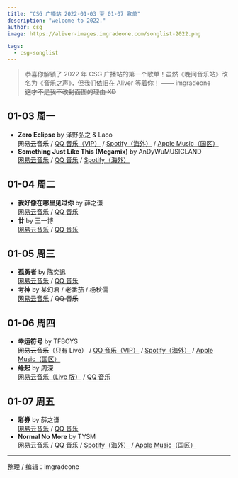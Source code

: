 ```yaml
---
title: "CSG 广播站 2022-01-03 至 01-07 歌单"
description: "welcome to 2022."
author: csg
image: https://aliver-images.imgradeone.com/songlist-2022.png

tags:
  - csg-songlist
---
```


> 恭喜你解锁了 2022 年 CSG 广播站的第一个歌单！虽然《晚间音乐站》改名为《音乐之声》，但我们依旧在 Aliver 等着你！ —— imgradeone  
> ~~这才不是我不改封面图的理由 XD~~

## 01-03 周一

- **Zero Eclipse** by 泽野弘之 & Laco  
  ~~网易云音乐~~ / [QQ 音乐（VIP）](https://y.qq.com/n/ryqq/songDetail/003XmXx00S53vQ) / [Spotify（海外）](https://open.spotify.com/track/0MemW1DmggDpHBGH4GgiaS) / [Apple Music（国区）](https://music.apple.com/cn/album/zero-eclipse/1468037766?i=1468037768)
- **Something Just Like This (Megamix)** by AnDyWuMUSICLAND  
  [网易云音乐](https://music.163.com/song?id=471565537) / [QQ 音乐](https://y.qq.com/n/ryqq/songDetail/201944692) / [Spotify（海外）](https://open.spotify.com/track/27j4uMUdRtIx0x2nN8fo8h?si=056d4c177d5e45aa)

## 01-04 周二

- **我好像在哪里见过你** by 薛之谦  
  [网易云音乐](https://music.163.com/song?id=417859631) / [QQ 音乐](https://y.qq.com/n/ryqq/songDetail/004VBMk71TdUuR)
- **廿** by 王一博  
  [网易云音乐](https://music.163.com/song?id=1907710159) / [QQ 音乐](https://y.qq.com/n/ryqq/songDetail/003xRYiK1wYQ0l)

## 01-05 周三

- **孤勇者** by 陈奕迅  
  [网易云音乐](https://music.163.com/song?id=1901371647) / [QQ 音乐](https://y.qq.com/n/ryqq/songDetail/003UkWuI0E8U0l)
- **考神** by 某幻君 / 老番茄 / 杨秋儒  
  [网易云音乐](https://music.163.com/song?id=1461430536) / ~~QQ 音乐~~

## 01-06 周四

- **幸运符号** by TFBOYS  
  ~~网易云音乐~~（只有 Live） / [QQ 音乐（VIP）](https://y.qq.com/n/ryqq/songDetail/004TSbTK0r96FC) / [Spotify（海外）](https://open.spotify.com/track/5b9EILmfPoFad5ndfRhYn1) / [Apple Music（国区）](https://music.apple.com/cn/album/幸运符号/1549121919?i=1549121921)
- **缘起** by 周深  
  [网易云音乐（Live 版）](https://music.163.com/song?id=1453361112) / [QQ 音乐](https://y.qq.com/n/ryqq/songDetail/0025BTQa1QyYYA)

## 01-07 周五

- **彩券** by 薛之谦  
  [网易云音乐](https://music.163.com/song?id=1486513704) / [QQ 音乐](https://y.qq.com/n/ryqq/songDetail/0002u6ZH3GSQPl)
- **Normal No More** by TYSM  
  [网易云音乐](https://music.163.com/song?id=1440570723) / [QQ 音乐](https://y.qq.com/n/ryqq/songDetail/002bhRnE14fkIR) / [Spotify（海外）](https://open.spotify.com/track/460WMeltK2dxce4qhcaCF7) / [Apple Music（国区）](https://music.apple.com/cn/album/normal-no-more/1506687769?i=1506687775)

---

整理 / 编辑：imgradeone

